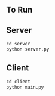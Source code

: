 ## To Run

## Server
```python
cd server
python server.py
```
## Client
```python
cd client
python main.py
```
